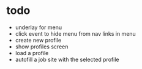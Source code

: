 # todo

- underlay for menu
- click event to hide menu from nav links in menu
- create new profile
- show profiles screen
- load a profile
- autofill a job site with the selected profile
